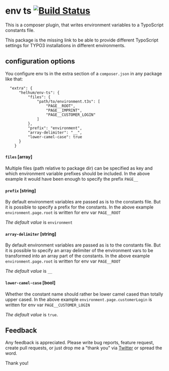 # env ts [![Build Status](https://travis-ci.org/helhum/env-ts.svg?branch=master)](https://travis-ci.org/helhum/env-ts)

This is a composer plugin, that writes environment
variables to a TypoScript constants file.

This package is the missing link to be able to provide different TypoScript settings
for TYPO3 installations in different environments.

## configuration options

You configure env ts in the extra section of a `composer.json` in any package like that:

```
  "extra": {
      "helhum/env-ts": {
          "files": {
              "path/to/environment.t3s": [
                  "PAGE__ROOT",
                  "PAGE__IMPRINT",
                  "PAGE__CUSTOMER_LOGIN"
              ]
          },
          "prefix": "environment",
          "array-delimiter": "__",
          "lower-camel-case": true
      }
    }
```

#### `files` [array]
Multiple files (path relative to package dir) can be specified as key and which environment variable prefixes should be included.
In the above example it would have been enough to specify the prefix `PAGE__`

#### `prefix` [string]
By default environment variables are passed as is to the constants file.
But it is possible to specify a prefix for the constants.
In the above example `environment.page.root` is written for env var `PAGE__ROOT`

*The default value* is `environment`

#### `array-delimiter` [string]
By default environment variables are passed as is to the constants file.
But it is possible to specify an array delimiter of the environment vars to be transformed into an
array part of the constants. In the above example `environment.page.root` is written for env var `PAGE__ROOT`

*The default value* is `__`

#### `lower-camel-case` [bool]
Whether the constant name should rather be lower camel cased than totally upper cased.
In the above example `environment.page.customerLogin` is written for env var `PAGE__CUSTOMER_LOGIN`

*The default value* is `true`.

## Feedback

Any feedback is appreciated. Please write bug reports, feature request, create pull requests, or just drop me a "thank you" via [Twitter](https://twitter.com/helhum) or spread the word.

Thank you!
